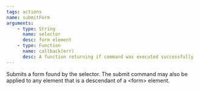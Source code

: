 ```yaml
---
tags: actions
name: submitForm
arguments:
    - type: String
      name: selector
      desc: form element
    - type: Function
      name: callback(err)
      desc: A function returning if command was executed successfully
---
```


Submits a form found by the selector. The submit command may also be
applied to any element that is a descendant of a &lt;form&gt; element.